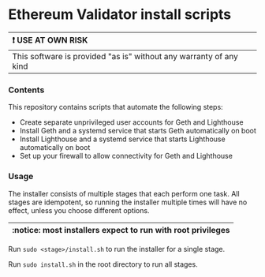 # Ethereum Validator install scripts

| :exclamation: USE AT OWN RISK                                      |
|:-------------------------------------------------------------------|
| This software is provided "as is" without any warranty of any kind |


### Contents

This repository contains scripts that automate the following steps:

 - Create separate unprivileged user accounts for Geth and Lighthouse
 - Install Geth and a systemd service that starts Geth automatically on boot
 - Install Lighthouse and a systemd service that starts Lighthouse automatically on boot
 - Set up your firewall to allow connectivity for Geth and Lighthouse


### Usage

The installer consists of multiple stages that each perform one task. All stages are idempotent, so running the installer multiple times will have no effect, unless you choose different options.

| :notice: most installers expect to run with root privileges |
|-------------------------------------------------------------|

Run `sudo <stage>/install.sh` to run the installer for a single stage.

Run `sudo install.sh` in the root directory to run all stages.
